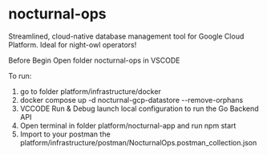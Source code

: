 # nocturnal-ops
Streamlined, cloud-native database management tool for Google Cloud Platform. Ideal for night-owl operators!

Before Begin
Open folder nocturnal-ops in VSCODE


To run:
1. go to folder platform/infrastructure/docker
2. docker compose up -d nocturnal-gcp-datastore --remove-orphans 
3. VCCODE Run & Debug launch local configuration to run the Go Backend API
4. Open terminal in folder platform/nocturnal-app and run npm start
5. Import to your postman the platform/infrastructure/postman/NocturnalOps.postman_collection.json

